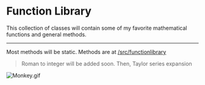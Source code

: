 # Function Library

This collection of classes will contain some of my favorite mathematical functions and general methods.

---

Most methods will be static. Methods are at [<ins>/src/functionlibrary</ins>](https://github.com/whymeeverytime/FunctionLibrary/tree/master/src/functionlibrary)

>Roman to integer will be added soon. Then, Taylor series expansion

![Monkey.gif](http://haktan.bilen.ug.bilkent.edu.tr/Completely_RanD0m/12.gif)
